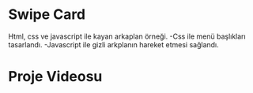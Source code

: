 # Swipe Card
Html, css ve javascript ile kayan arkaplan örneği.
    -Css ile menü başlıkları tasarlandı.
    -Javascript ile gizli arkplanın hareket etmesi sağlandı.

# Proje Videosu